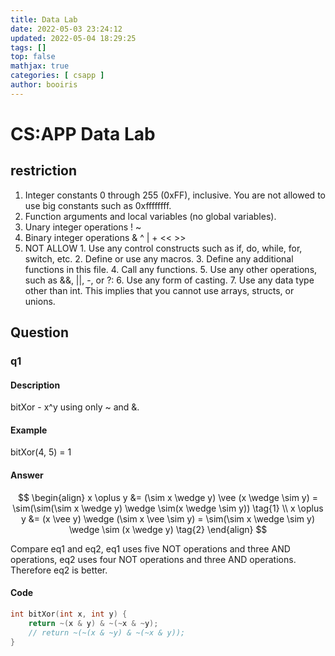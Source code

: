```yaml
---
title: Data Lab 
date: 2022-05-03 23:24:12 
updated: 2022-05-04 18:29:25
tags: [] 
top: false
mathjax: true
categories: [ csapp ]
author: booiris
---
```


# CS:APP Data Lab

## restriction

  1. Integer constants 0 through 255 (0xFF), inclusive. You are
      not allowed to use big constants such as 0xffffffff.
  2. Function arguments and local variables (no global variables).
  3. Unary integer operations ! ~
  4. Binary integer operations & ^ | + << >>
  5. NOT ALLOW
	1. Use any control constructs such as if, do, while, for, switch, etc.
	2. Define or use any macros.
	3. Define any additional functions in this file.
	4. Call any functions.
	5. Use any other operations, such as &&, ||, -, or ?:
	6. Use any form of casting.
	7. Use any data type other than int.  This implies that you
		 cannot use arrays, structs, or unions.
	

## Question

### q1

#### Description

bitXor - x^y using only ~ and &.

#### Example

bitXor(4, 5) = 1

#### Answer

$$
\begin{align}
	x \oplus y &= (\sim x \wedge y) \vee (x \wedge \sim y) = \sim(\sim(\sim x \wedge y) \wedge \sim(x \wedge \sim y)) \tag{1} \\
	x \oplus y &= (x \vee y) \wedge (\sim x \vee \sim y) = \sim(\sim x \wedge \sim y) \wedge \sim (x \wedge y) \tag{2}
\end{align}
$$

Compare eq1 and eq2, eq1 uses five NOT operations and three AND operations, eq2 uses four NOT operations and three AND operations. Therefore eq2 is better.

#### Code

```c
int bitXor(int x, int y) {
    return ~(x & y) & ~(~x & ~y);
    // return ~(~(x & ~y) & ~(~x & y));
}
```
